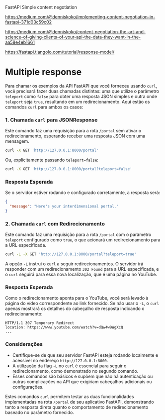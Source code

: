 FastAPI Simple content negotiation

https://medium.com/@denniskoko/implementing-content-negotiation-in-fastapi-371d03c59c02

https://medium.com/@denniskoko/content-negotiation-the-art-and-science-of-giving-clients-of-your-api-the-data-they-want-in-the-aa58e4eb1661

https://fastapi.tiangolo.com/tutorial/response-model/


# Multiple response

Para chamar os exemplos da API FastAPI que você forneceu usando `curl`, você precisará fazer duas chamadas distintas: uma que utilize o parâmetro `teleport` como `false` para obter uma resposta JSON simples e outra onde `teleport` seja `true`, resultando em um redirecionamento. Aqui estão os comandos `curl` para ambos os casos:

### 1. Chamada `curl` para JSONResponse

Este comando faz uma requisição para a rota `/portal` sem ativar o redirecionamento, esperando receber uma resposta JSON com uma mensagem.

```bash
curl -X GET 'http://127.0.0.1:8000/portal'
```

Ou, explicitamente passando `teleport=false`:

```bash
curl -X GET 'http://127.0.0.1:8000/portal?teleport=false'
```

### Resposta Esperada

Se o servidor estiver rodando e configurado corretamente, a resposta será:

```json
{
  "message": "Here's your interdimensional portal."
}
```

### 2. Chamada `curl` com Redirecionamento

Este comando faz uma requisição para a rota `/portal` com o parâmetro `teleport` configurado como `true`, o que acionará um redirecionamento para a URL especificada.

```bash
curl -L -X GET 'http://127.0.0.1:8000/portal?teleport=true'
```

A opção `-L` instrui o `curl` a seguir redirecionamentos. O servidor irá responder com um redirecionamento `302 Found` para a URL especificada, e o `curl` seguirá para essa nova localização, que é uma página no YouTube.

### Resposta Esperada

Como o redirecionamento aponta para o YouTube, você será levado à página do vídeo correspondente ao link fornecido. Se não usar o `-L`, o `curl` apenas mostrará os detalhes do cabeçalho de resposta indicando o redirecionamento:

```python-repl
HTTP/1.1 307 Temporary Redirect
location: https://www.youtube.com/watch?v=dQw4w9WgXcQ
...
```

### Considerações

* Certifique-se de que seu servidor FastAPI esteja rodando localmente e acessível no endereço `http://127.0.0.1:8000`.
* A utilização da flag `-L` no `curl` é essencial para seguir o redirecionamento, como demonstrado no segundo comando.
* Esses comandos são básicos e supõem que não há autenticação ou outras complicações na API que exigiriam cabeçalhos adicionais ou configurações.

Estes comandos `curl` permitem testar as duas funcionalidades implementadas na rota `/portal` de seu aplicativo FastAPI, demonstrando tanto a resposta direta quanto o comportamento de redirecionamento baseado no parâmetro fornecido.